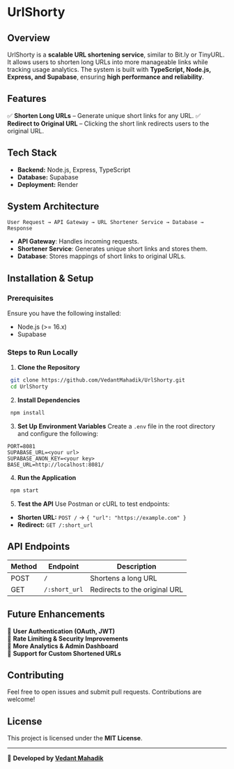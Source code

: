 # UrlShorty

## Overview
UrlShorty is a **scalable URL shortening service**, similar to Bit.ly or TinyURL. It allows users to shorten long URLs into more manageable links while tracking usage analytics. The system is built with **TypeScript, Node.js, Express, and Supabase**, ensuring **high performance and reliability**.

## Features
✅ **Shorten Long URLs** – Generate unique short links for any URL.
✅ **Redirect to Original URL** – Clicking the short link redirects users to the original URL.

## Tech Stack
- **Backend:** Node.js, Express, TypeScript
- **Database:** Supabase
- **Deployment:** Render

## System Architecture
```
User Request → API Gateway → URL Shortener Service → Database → Response
```
- **API Gateway**: Handles incoming requests.
- **Shortener Service**: Generates unique short links and stores them.
- **Database**: Stores mappings of short links to original URLs.

## Installation & Setup
### Prerequisites
Ensure you have the following installed:
- Node.js (>= 16.x)
- Supabase

### Steps to Run Locally
1. **Clone the Repository**
```sh
 git clone https://github.com/VedantMahadik/UrlShorty.git
 cd UrlShorty
```
2. **Install Dependencies**
```sh
 npm install
```
3. **Set Up Environment Variables**
Create a `.env` file in the root directory and configure the following:
```
PORT=8081
SUPABASE_URL=<your url>
SUPABASE_ANON_KEY=<your key>
BASE_URL=http://localhost:8081/

```
4. **Run the Application**
```sh
 npm start
```

5. **Test the API**
Use Postman or cURL to test endpoints:
- **Shorten URL:** `POST /` → `{ "url": "https://example.com" }`
- **Redirect:** `GET /:short_url`

## API Endpoints
| Method | Endpoint | Description |
|--------|------------|---------------------------|
| POST | `/` | Shortens a long URL |
| GET | `/:short_url` | Redirects to the original URL |



## Future Enhancements
🔹 **User Authentication (OAuth, JWT)**  
🔹 **Rate Limiting & Security Improvements**  
🔹 **More Analytics & Admin Dashboard**  
🔹 **Support for Custom Shortened URLs**  

## Contributing
Feel free to open issues and submit pull requests. Contributions are welcome!

## License
This project is licensed under the **MIT License**.

---
🚀 **Developed by [Vedant Mahadik](https://github.com/VedantMahadik)**

